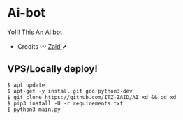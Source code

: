 # Ai-bot

Yo!!! This An Ai bot 



- Credits 〰️ [  Zaid ](https://github.com/ITZ-ZAID)✔


## VPS/Locally deploy!
```console
$ apt update
$ apt-get -y install git gcc python3-dev
$ git clone https://github.com/ITZ-ZAID/AI xd && cd xd 
$ pip3 install -U -r requirements.txt 
$ python3 main.py
```
